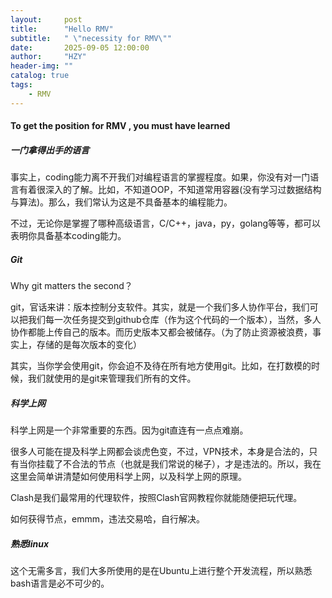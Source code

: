```yaml
---
layout:     post
title:      "Hello RMV"
subtitle:   " \"necessity for RMV\""
date:       2025-09-05 12:00:00
author:     "HZY"
header-img: ""
catalog: true
tags:
    - RMV
---
```



#### To get the position for RMV , you must have learned
##### 一门拿得出手的语言
事实上，coding能力离不开我们对编程语言的掌握程度。如果，你没有对一门语言有着很深入的了解。比如，不知道OOP，不知道常用容器(没有学习过数据结构与算法)。那么，我们常认为这是不具备基本的编程能力。

不过，无论你是掌握了哪种高级语言，C/C++，java，py，golang等等，都可以表明你具备基本coding能力。
##### Git
Why git matters the second？

git，官话来讲：版本控制分支软件。其实，就是一个我们多人协作平台，我们可以把我们每一次任务提交到github仓库（作为这个代码的一个版本），当然，多人协作都能上传自己的版本。而历史版本又都会被储存。（为了防止资源被浪费，事实上，存储的是每次版本的变化）

其实，当你学会使用git，你会迫不及待在所有地方使用git。比如，在打数模的时候，我们就使用的是git来管理我们所有的文件。

##### 科学上网
科学上网是一个非常重要的东西。因为git直连有一点点难崩。

很多人可能在提及科学上网都会谈虎色变，不过，VPN技术，本身是合法的，只有当你挂载了不合法的节点（也就是我们常说的梯子），才是违法的。所以，我在这里会简单讲清楚如何使用科学上网，以及科学上网的原理。

Clash是我们最常用的代理软件，按照Clash官网教程你就能随便把玩代理。

如何获得节点，emmm，违法交易哈，自行解决。
##### 熟悉linux
这个无需多言，我们大多所使用的是在Ubuntu上进行整个开发流程，所以熟悉bash语言是必不可少的。
##### 
